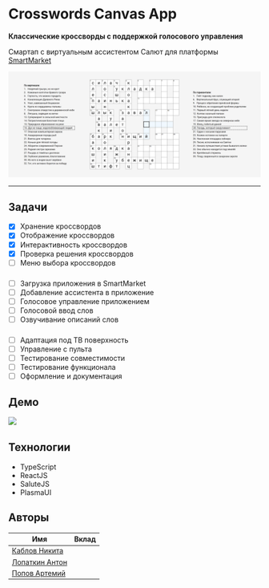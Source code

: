 # Crosswords Canvas App

**Классические кроссворды с поддержкой голосового управления**

Смартап с виртуальным ассистентом Салют для платформы [SmartMarket](https://apps.sber.ru/salute-apps/)

![](./assets/demo.png)

---

## Задачи

- [x] Хранение кроссвордов
- [x] Отображение кроссвордов
- [x] Интерактивность кроссвордов
- [x] Проверка решения кроссвордов
- [ ] Меню выбора кроссвордов

###

- [ ] Загрузка приложения в SmartMarket
- [ ] Добавление ассистента в приложение
- [ ] Голосовое управление приложением
- [ ] Голосовой ввод слов
- [ ] Озвучивание описаний слов

###

- [ ] Адаптация под ТВ поверхность
- [ ] Управление с пульта
- [ ] Тестирование совместимости
- [ ] Тестирование функционала
- [ ] Оформление и документация

## Демо

![](./assets/demo.gif)

## Технологии

- TypeScript
- ReactJS
- SaluteJS
- PlasmaUI

## Авторы

| Имя                                                | Вклад |
|----------------------------------------------------|-------|
| [Каблов Никита](https://github.com/Sh1kar1)        |       |
| [Лопаткин Антон](https://github.com/lopatkinanton) |       |
| [Попов Артемий](https://github.com/cymdaspec)      |       |
